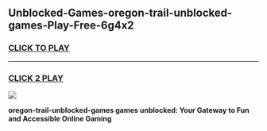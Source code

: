 
## Unblocked-Games-oregon-trail-unblocked-games-Play-Free-6g4x2
<h3>
<a href="https://premium76.site?title=oregon-trail-unblocked-games&ref=15A">CLICK TO PLAY</a></h3>
<hr>

<h3>
<a href="https://premium76.site?title=oregon-trail-unblocked-games&ref=15A">CLICK 2 PLAY</a>
  
</h3>

<a href="https://premium76.site?title=oregon-trail-unblocked-games&ref=15A"><img src="https://clearcache.store/games.png"></a>


**oregon-trail-unblocked-games games unblocked: Your Gateway to Fun and Accessible Online Gaming**
